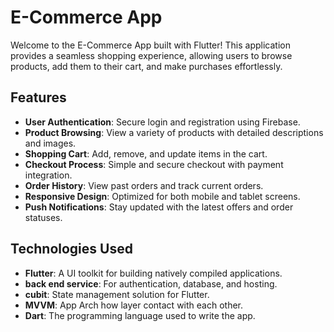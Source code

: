 # E-Commerce App

Welcome to the E-Commerce App built with Flutter! This application provides a seamless shopping experience, allowing users to browse products, add them to their cart, and make purchases effortlessly.

## Features

- **User Authentication**: Secure login and registration using Firebase.
- **Product Browsing**: View a variety of products with detailed descriptions and images.
- **Shopping Cart**: Add, remove, and update items in the cart.
- **Checkout Process**: Simple and secure checkout with payment integration.
- **Order History**: View past orders and track current orders.
- **Responsive Design**: Optimized for both mobile and tablet screens.
- **Push Notifications**: Stay updated with the latest offers and order statuses.

## Technologies Used

- **Flutter**: A UI toolkit for building natively compiled applications.
- **back end service**: For authentication, database, and hosting.
- **cubit**: State management solution for Flutter.
- **MVVM**: App Arch how layer contact with each other.
- **Dart**: The programming language used to write the app.
